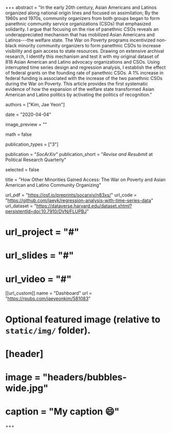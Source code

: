+++
abstract = "In the early 20th century, Asian Americans and Latinos organized along national origin lines and focused on assimilation; By the 1960s and 1970s, community organizers from both groups began to form panethnic community service organizations (CSOs) that emphasized solidarity. I argue that focusing on the rise of panethnic CSOs reveals an underappreciated mechanism that has mobilized Asian Americans and Latinos---the welfare state. The War on Poverty programs incentivized non-black minority community organizers to form panethnic CSOs to increase visibility and gain access to state resources. Drawing on extensive archival research, I identify this mechanism and test it with my original dataset of 818 Asian American and Latino advocacy organizations and CSOs. Using interrupted time series design and regression analysis, I establish the effect of federal grants on the founding rate of panethnic CSOs. A 1% increase in federal funding is associated with the increase of the two panethnic CSOs during the War on Poverty. This article provides the first systematic evidence of how the expansion of the welfare state transformed Asian American and Latino politics by activating the politics of recognition."

authors = ["Kim, Jae Yeon"]

date = "2020-04-04"

image_preview = ""

math = false

publication_types = ["3"]

publication = "*SocArXiv*"
publication_short = "*Revise and Resubmit* at Political Research Quarterly"

selected = false

title = "How Other Minorities Gained Access: The War on Poverty and Asian American and Latino Community Organizing"

url_pdf = "https://osf.io/preprints/socarxiv/n83xs/"
url_code = "https://github.com/jaeyk/regression-analysis-with-time-series-data"
url_dataset = "https://dataverse.harvard.edu/dataset.xhtml?persistentId=doi:10.7910/DVN/FLUPBJ"
# url_project = "#"
# url_slides = "#"
# url_video = "#"

[[url_custom]]
name = "Dashboard"
url = "https://rpubs.com/jaeyeonkim/581083"

# Optional featured image (relative to `static/img/` folder).
# [header]
# image = "headers/bubbles-wide.jpg"
# caption = "My caption :smile:"

+++

<!-- More detail can easily be written here using *Markdown* and $\rm \LaTeX$ math code. -->
